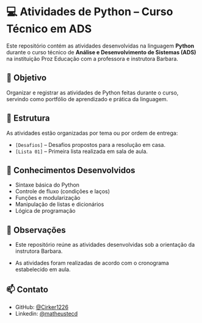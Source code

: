 # 💻 Atividades de Python – Curso Técnico em ADS

Este repositório contém as atividades desenvolvidas na linguagem **Python** durante o curso técnico de **Análise e Desenvolvimento de Sistemas (ADS)** na instituição Proz Educação com a professora e instrutora Barbara.

## 🎯 Objetivo

Organizar e registrar as atividades de Python feitas durante o curso, servindo como portfólio de aprendizado e prática da linguagem.

## 📂 Estrutura

As atividades estão organizadas por tema ou por ordem de entrega:

- `[Desafios]` – Desafios propostos para a resolução em casa.
- `[Lista 01]` – Primeira lista realizada em sala de aula.

## 🧠 Conhecimentos Desenvolvidos

- Sintaxe básica do Python
- Controle de fluxo (condições e laços)
- Funções e modularização
- Manipulação de listas e dicionários
- Lógica de programação

## 👀 Observações
- Este repositório reúne as atividades desenvolvidas sob a orientação da instrutora Barbara.

- As atividades foram realizadas de acordo com o cronograma estabelecido em aula.

## 📫 Contato

- GitHub: [@Cirker1226](https://github.com/Cirker1226)
- Linkedin: [@matheustecd](https://www.linkedin.com/in/matheustecd/)
